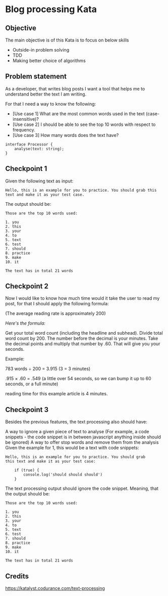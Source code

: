 # Blog processing Kata

## Objective
The main objective is of this Kata is to focus on below skills

- Outside-in problem solving
- TDD
- Making better choice of algorithms

## Problem statement
As a developer, that writes blog posts I want a tool that helps me to understand better the text I am writing.

For that I need a way to know the following:

- [Use case 1] What are the most common words used in the text (case-insensitive)?
- [Use case 2] I should be able to see the top 10 words with respect to frequency.
- [Use case 3] How many words does the text have?

```
interface Processor {
    analyse(text: string);
}
```

## Checkpoint 1
Given the following text as input:

```
Hello, this is an example for you to practice. You should grab this text and make it as your test case.
```
The output should be:

```
Those are the top 10 words used:

1. you
2. this
3. your
4. to
5. text
6. test
7. should
8. practice
9. make
10. it

The text has in total 21 words
```

## Checkpoint 2
Now I would like to know how much time would it take the user to read my post, for that I should apply the following formula:

(The average reading rate is approximately 200)

_Here's the formula:_

Get your total word count (including the headline and subhead).
Divide total word count by 200. The number before the decimal is your minutes.
Take the decimal points and multiply that number by .60. That will give you your seconds.

Example:

783 words ÷ 200 = 3.915 (3 = 3 minutes)

.915 × .60 = .549 (a little over 54 seconds, so we can bump it up to 60 seconds, or a full minute)

reading time for this example article is 4 minutes.

## Checkpoint 3
Besides the previous features, the text processing also should have:

A way to ignore a given piece of text to analyse (For example, a code snippets - the code snippet is in between javascript anything inside should be ignored)
A way to offer stop words and remove them from the analysis
Given the example for 1, this would be a text with code snippets:

```
Hello, this is an example for you to practice. You should grab
this text and make it as your test case:

    if (true) {
        console.log('should should should')
    }
```
The text processing output should ignore the code snippet. Meaning, that the output should be:

```
Those are the top 10 words used:

1. you
2. this
3. your
4. to
5. text
6. test
7. should
8. practice
9. make
10. it

The text has in total 21 words
```
## Credits
https://katalyst.codurance.com/text-processing 
